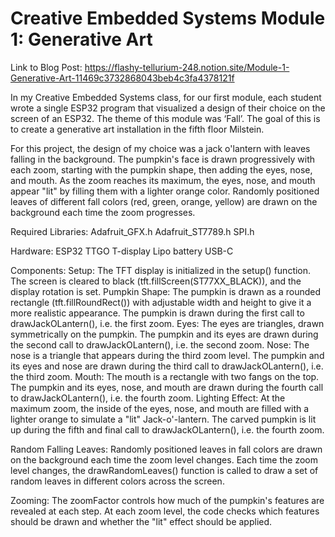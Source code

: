 # Creative Embedded Systems Module 1: Generative Art

Link to Blog Post: https://flashy-tellurium-248.notion.site/Module-1-Generative-Art-11469c3732868043beb4c3fa4378121f

In my Creative Embedded Systems class, for our first module, each student wrote a single ESP32 program that visualized a design of their choice on the screen of an ESP32. The theme of this module was ‘Fall’. The goal of this is to create a generative art installation in the fifth floor Milstein. 

For this project, the design of my choice was a jack o'lantern with leaves falling in the background. The pumpkin's face is drawn progressively with each zoom, starting with the pumpkin shape, then adding the eyes, nose, and mouth. As the zoom reaches its maximum, the eyes, nose, and mouth appear "lit" by filling them with a lighter orange color. Randomly positioned leaves of different fall colors (red, green, orange, yellow) are drawn on the background each time the zoom progresses.


Required Libraries:
Adafruit_GFX.h
Adafruit_ST7789.h
SPI.h

Hardware:
ESP32 TTGO T-display
Lipo battery
USB-C

Components:
Setup: The TFT display is initialized in the setup() function. The screen is cleared to black (tft.fillScreen(ST77XX_BLACK)), and the display rotation is set.
Pumpkin Shape: The pumpkin is drawn as a rounded rectangle (tft.fillRoundRect()) with adjustable width and height to give it a more realistic appearance. The pumpkin is drawn during the first call to  drawJackOLantern(), i.e. the first zoom.
Eyes: The eyes are triangles, drawn symmetrically on the pumpkin. The pumpkin and its eyes are drawn during the second call to  drawJackOLantern(), i.e. the second zoom.
Nose: The nose is a triangle that appears during the third zoom level. The pumpkin and its eyes and nose are drawn during the third call to  drawJackOLantern(), i.e. the third zoom.
Mouth: The mouth is a rectangle with two fangs on the top. The pumpkin and its eyes, nose, and mouth are drawn during the fourth call to drawJackOLantern(), i.e. the fourth zoom.
Lighting Effect: At the maximum zoom, the inside of the eyes, nose, and mouth are filled with a lighter orange to simulate a "lit" Jack-o'-lantern. The carved pumpkin is lit up during the fifth and final call to drawJackOLantern(), i.e. the fourth zoom.

Random Falling Leaves: Randomly positioned leaves in fall colors are drawn on the background each time the zoom level changes. Each time the zoom level changes, the drawRandomLeaves() function is called to draw a set of random leaves in different colors across the screen.

Zooming: The zoomFactor controls how much of the pumpkin's features are revealed at each step. At each zoom level, the code checks which features should be drawn and whether the "lit" effect should be applied.

